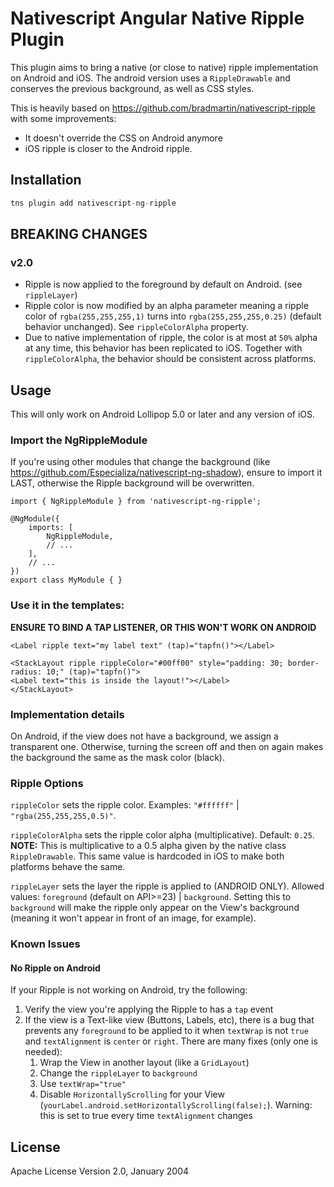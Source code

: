 # Nativescript Angular Native Ripple Plugin

This plugin aims to bring a native (or close to native) ripple implementation on Android and iOS. The android version uses a `RippleDrawable` and conserves the previous background, as well as CSS styles.

This is heavily based on https://github.com/bradmartin/nativescript-ripple with some improvements:

* It doesn't override the CSS on Android anymore
* iOS ripple is closer to the Android ripple.
## Installation

```javascript
tns plugin add nativescript-ng-ripple
```

## **BREAKING CHANGES**

### v2.0

- Ripple is now applied to the foreground by default on Android. (see `rippleLayer`)
- Ripple color is now modified by an alpha parameter meaning a ripple color of `rgba(255,255,255,1)` turns into `rgba(255,255,255,0.25)` (default behavior unchanged). See `rippleColorAlpha` property.
- Due to native implementation of ripple, the color is at most at `50%` alpha at any time, this behavior has been replicated to iOS. Together with `rippleColorAlpha`, the behavior should be consistent across platforms.

## Usage 

This will only work on Android Lollipop 5.0 or later and any version of iOS.

### Import the NgRippleModule

If you're using other modules that change the background (like https://github.com/Especializa/nativescript-ng-shadow), ensure to import it LAST, otherwise the Ripple background will be overwritten.

```	
import { NgRippleModule } from 'nativescript-ng-ripple';

@NgModule({
    imports: [
        NgRippleModule,
        // ...
    ],
    // ...
})
export class MyModule { }
```

### Use it in the templates:

**ENSURE TO BIND A TAP LISTENER, OR THIS WON'T WORK ON ANDROID**

```<Label ripple text="my label text" (tap)="tapfn()"></Label>```

```
<StackLayout ripple rippleColor="#00ff00" style="padding: 30; border-radius: 10;" (tap)="tapfn()">
<Label text="this is inside the layout!"></Label>
</StackLayout>
```

### Implementation details

On Android, if the view does not have a background, we assign a transparent one. Otherwise, turning the screen off and then on again makes the background the same as the mask color (black).

### Ripple Options

`rippleColor` sets the ripple color. Examples: `"#ffffff"` | `"rgba(255,255,255,0.5)"`.

`rippleColorAlpha` sets the ripple color alpha (multiplicative). Default: `0.25`. **NOTE:** This is multiplicative to a 0.5 alpha given by the native class `RippleDrawable`. This same value is hardcoded in iOS to make both platforms behave the same.

`rippleLayer` sets the layer the ripple is applied to (ANDROID ONLY). Allowed values: `foreground` (default on API>=23) | `background`. Setting this to `background` will make the ripple only appear on the View's background (meaning it won't appear in front of an image, for example).

### Known Issues

#### No Ripple on Android

If your Ripple is not working on Android, try the following:

1. Verify the view you're applying the Ripple to has a `tap` event
2. If the view is a Text-like view (Buttons, Labels, etc), there is a bug that prevents any `foreground` to be applied to it when `textWrap` is not `true` and `textAlignment` is `center` or `right`. There are many fixes (only one is needed):
    1. Wrap the View in another layout (like a `GridLayout`)
    2. Change the `rippleLayer` to `background`
    3. Use `textWrap="true"`
    4. Disable `HorizontallyScrolling` for your View (`yourLabel.android.setHorizontallyScrolling(false);`). Warning: this is set to true every time `textAlignment` changes

    
## License

Apache License Version 2.0, January 2004
